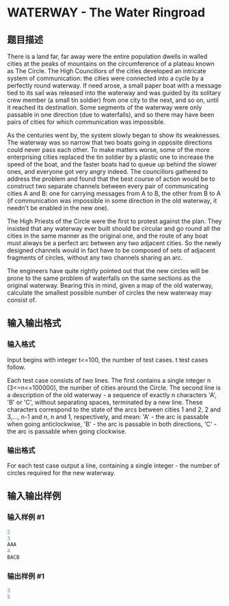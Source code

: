 # WATERWAY - The Water Ringroad

## 题目描述

There is a land far, far away were the entire population dwells in walled cities at the peaks of mountains on the circumference of a plateau known as The Circle. The High Councillors of the cities developed an intricate system of communication: the cities were connected into a cycle by a perfectly round waterway. If need arose, a small paper boat with a message tied to its sail was released into the waterway and was guided by its solitary crew member (a small tin soldier) from one city to the next, and so on, until it reached its destination. Some segments of the waterway were only passable in one direction (due to waterfalls), and so there may have been pairs of cities for which communication was impossible.

As the centuries went by, the system slowly began to show its weaknesses. The waterway was so narrow that two boats going in opposite directions could never pass each other. To make matters worse, some of the more enterprising cities replaced the tin soldier by a plastic one to increase the speed of the boat, and the faster boats had to queue up behind the slower ones, and everyone got very angry indeed. The councillors gathered to address the problem and found that the best course of action would be to construct two separate channels between every pair of communicating cities A and B: one for carrying messages from A to B, the other from B to A (if communication was impossible in some direction in the old waterway, it needn't be enabled in the new one).

The High Priests of the Circle were the first to protest against the plan. They insisted that any waterway ever built should be circular and go round all the cities in the same manner as the original one, and the route of any boat must always be a perfect arc between any two adjacent cities. So the newly designed channels would in fact have to be composed of sets of adjacent fragments of circles, without any two channels sharing an arc.

The engineers have quite rightly pointed out that the new circles will be prone to the same problem of waterfalls on the same sections as the original waterway. Bearing this in mind, given a map of the old waterway, calculate the smallest possible number of circles the new waterway may consist of.

## 输入输出格式

### 输入格式

Input begins with integer t<=100, the number of test cases. t test cases follow.

Each test case consists of two lines. The first contains a single integer n (3<=n<=100000), the number of cities around the Circle. The second line is a description of the old waterway - a sequence of exactly n characters 'A', 'B' or 'C', without separating spaces, terminated by a new line. These characters correspond to the state of the arcs between cities 1 and 2, 2 and 3,..., n-1 and n, n and 1, respectively, and mean: 'A' - the arc is passable when going anticlockwise, 'B' - the arc is passable in both directions, 'C' - the arc is passable when going clockwise.

### 输出格式

For each test case output a line, containing a single integer - the number of circles required for the new waterway.

## 输入输出样例

### 输入样例 #1

```cpp
2
3
AAA
4
BACB
```


### 输出样例 #1

```cpp
3
5
```


